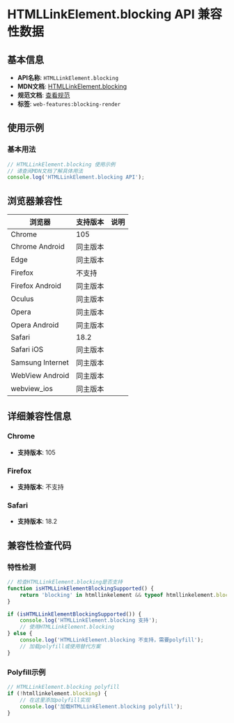 # HTMLLinkElement.blocking API 兼容性数据

## 基本信息

- **API名称**: `HTMLLinkElement.blocking`
- **MDN文档**: [HTMLLinkElement.blocking](https://developer.mozilla.org/docs/Web/API/HTMLLinkElement/blocking)
- **规范文档**: [查看规范](https://html.spec.whatwg.org/multipage/semantics.html#dom-link-blocking)
- **标签**: `web-features:blocking-render`

## 使用示例

### 基本用法

```javascript
// HTMLLinkElement.blocking 使用示例
// 请查阅MDN文档了解具体用法
console.log('HTMLLinkElement.blocking API');
```

## 浏览器兼容性

| 浏览器 | 支持版本 | 说明 |
|--------|----------|------|
| Chrome | 105 |  |
| Chrome Android | 同主版本 |  |
| Edge | 同主版本 |  |
| Firefox | 不支持 |  |
| Firefox Android | 同主版本 |  |
| Oculus | 同主版本 |  |
| Opera | 同主版本 |  |
| Opera Android | 同主版本 |  |
| Safari | 18.2 |  |
| Safari iOS | 同主版本 |  |
| Samsung Internet | 同主版本 |  |
| WebView Android | 同主版本 |  |
| webview_ios | 同主版本 |  |

## 详细兼容性信息

### Chrome

- **支持版本**: 105

### Firefox

- **支持版本**: 不支持

### Safari

- **支持版本**: 18.2

## 兼容性检查代码

### 特性检测

```javascript
// 检查HTMLLinkElement.blocking是否支持
function isHTMLLinkElementBlockingSupported() {
    return 'blocking' in htmllinkelement && typeof htmllinkelement.blocking === 'function';
}

if (isHTMLLinkElementBlockingSupported()) {
    console.log('HTMLLinkElement.blocking 支持');
    // 使用HTMLLinkElement.blocking
} else {
    console.log('HTMLLinkElement.blocking 不支持，需要polyfill');
    // 加载polyfill或使用替代方案
}
```

### Polyfill示例

```javascript
// HTMLLinkElement.blocking polyfill
if (!htmllinkelement.blocking) {
    // 在这里添加polyfill实现
    console.log('加载HTMLLinkElement.blocking polyfill');
}
```

